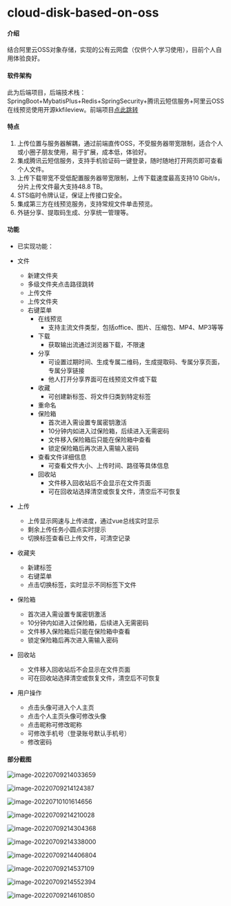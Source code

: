 # cloud-disk-based-on-oss

#### 介绍
结合阿里云OSS对象存储，实现的公有云网盘（仅供个人学习使用），目前个人自用体验良好。

#### 软件架构
此为后端项目，后端技术栈：SpringBoot+MybatisPlus+Redis+SpringSecurity+腾讯云短信服务+阿里云OSS
在线预览使用开源kkfileview。前端项目[点此跳转](https://github.com/Retainv/cloud-disk-frontend)

#### 特点

1. 上传位置与服务器解耦，通过前端直传OSS，不受服务器带宽限制，适合个人或小圈子朋友使用，易于扩展，成本低，体验好。
2. 集成腾讯云短信服务，支持手机验证码一键登录，随时随地打开网页即可查看个人文件。
3. 上传下载带宽不受低配置服务器带宽限制，上传下载速度最高支持10 Gbit/s，分片上传文件最大支持48.8 TB。
4. STS临时令牌认证，保证上传接口安全。
5. 集成第三方在线预览服务，支持常规文件单击预览。
6. 外链分享、提取码生成、分享统一管理等。

#### 功能

- 已实现功能：
- 文件
  - 新建文件夹
  - 多级文件夹点击路径跳转
  - 上传文件
  - 上传文件夹
  - 右键菜单
    - 在线预览
      - 支持主流文件类型，包括office、图片、压缩包、MP4、MP3等等
    - 下载
      - 获取输出流通过浏览器下载，不限速
    - 分享
      - 可设置过期时间、生成专属二维码，生成提取码、专属分享页面，专属分享链接
      - 他人打开分享界面可在线预览文件或下载
    - 收藏
      - 可创建新标签、将文件归类到特定标签
    - 重命名
    - 保险箱
      - 首次进入需设置专属密钥激活
      - 10分钟内如进入过保险箱，后续进入无需密码
      - 文件移入保险箱后只能在保险箱中查看
      - 锁定保险箱后再次进入需输入密码
    - 查看文件详细信息
      - 可查看文件大小、上传时间、路径等具体信息
    - 回收站
      - 文件移入回收站后不会显示在文件页面
      - 可在回收站选择清空或恢复文件，清空后不可恢复

- 上传
  - 上传显示网速与上传进度，通过vue总线实时显示
  - 剩余上传任务小圆点实时提示
  - 切换标签查看已上传文件，可清空记录
- 收藏夹
  - 新建标签
  - 右键菜单
  - 点击切换标签，实时显示不同标签下文件
- 保险箱
  - 首次进入需设置专属密钥激活
  - 10分钟内如进入过保险箱，后续进入无需密码
  - 文件移入保险箱后只能在保险箱中查看
  - 锁定保险箱后再次进入需输入密码
- 回收站
  - 文件移入回收站后不会显示在文件页面
  - 可在回收站选择清空或恢复文件，清空后不可恢复
- 用户操作
  - 点击头像可进入个人主页
  - 点击个人主页头像可修改头像
  - 点击昵称可修改昵称
  - 可修改手机号（登录账号默认手机号）
  - 修改密码

#### 部分截图

![image-20220709214033659](http://cdn.retainblog.top/blog/image-20220709214033659.png)

![image-20220709214124387](http://cdn.retainblog.top/blog/image-20220709214124387.png)

![image-20220710101614656](http://cdn.retainblog.top/blog/image-20220710101614656.png)

![image-20220709214210028](http://cdn.retainblog.top/blog/image-20220709214210028.png)

![image-20220709214304368](http://cdn.retainblog.top/blog/image-20220709214304368.png)

![image-20220709214338000](http://cdn.retainblog.top/blog/image-20220709214338000.png)

![image-20220709214406804](http://cdn.retainblog.top/blog/image-20220709214406804.png)

![image-20220709214537109](http://cdn.retainblog.top/blog/image-20220709214537109.png)

![image-20220709214552394](http://cdn.retainblog.top/blog/image-20220709214552394.png)

![image-20220709214610850](http://cdn.retainblog.top/blog/image-20220709214610850.png)
